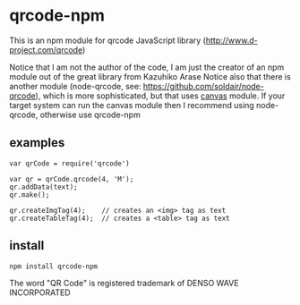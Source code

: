 qrcode-npm
==========

This is an npm module for qrcode JavaScript library (http://www.d-project.com/qrcode)

Notice that I am not the author of the code, I am just the creator of an npm module out of the great library from Kazuhiko Arase
Notice also that there is another module (node-qrcode, see: https://github.com/soldair/node-qrcode), which is more sophisticated,
but that uses [canvas](https://github.com/LearnBoost/node-canvas) module. If your target system can run the canvas module then I
recommend using node-qrcode, otherwise use qrcode-npm

examples
--------
	var qrCode = require('qrcode')

	var qr = qrCode.qrcode(4, 'M');
	qr.addData(text);
	qr.make();

	qr.createImgTag(4);    // creates an <img> tag as text
	qr.createTableTag(4);  // creates a <table> tag as text

install
-------
	npm install qrcode-npm
	
The word "QR Code" is registered trademark of DENSO WAVE INCORPORATED
